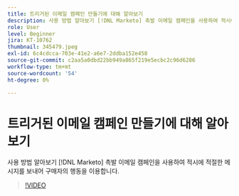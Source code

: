 ```yaml
---
title: 트리거된 이메일 캠페인 만들기에 대해 알아보기
description: 사용 방법 알아보기 [!DNL Marketo] 촉발 이메일 캠페인을 사용하여 적시에 적절한 메시지를 보내어 구매자의 행동을 이용합니다.
role: User
level: Beginner
jira: KT-10762
thumbnail: 345479.jpeg
exl-id: 6c4cdcca-703e-41e2-a6e7-2ddba152e458
source-git-commit: c2aa5a0dbd22bb949a865f219e5ecbc2c96d6286
workflow-type: tm+mt
source-wordcount: '54'
ht-degree: 0%

---
```


# 트리거된 이메일 캠페인 만들기에 대해 알아보기

사용 방법 알아보기 [!DNL Marketo] 촉발 이메일 캠페인을 사용하여 적시에 적절한 메시지를 보내어 구매자의 행동을 이용합니다.

>[!VIDEO](https://video.tv.adobe.com/v/345479/?quality=12&learn=on)
